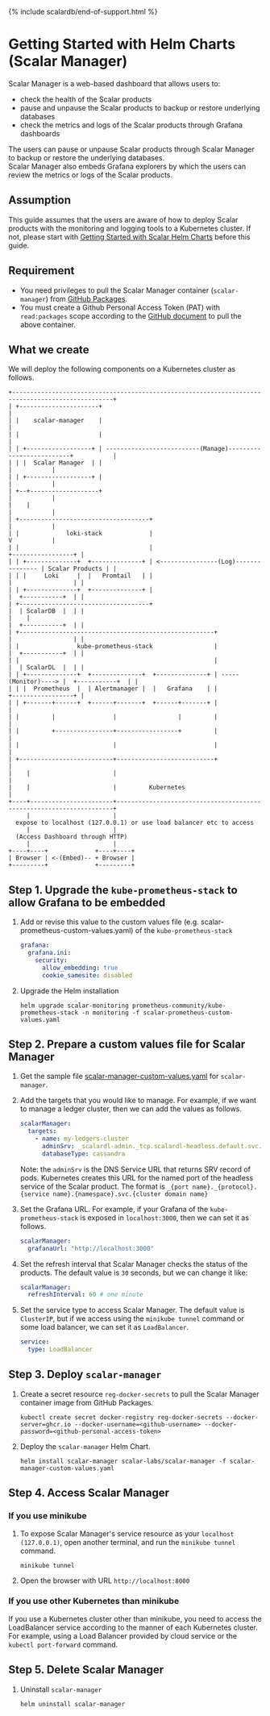 {% include scalardb/end-of-support.html %}

# Getting Started with Helm Charts (Scalar Manager)
Scalar Manager is a web-based dashboard that allows users to:
* check the health of the Scalar products
* pause and unpause the Scalar products to backup or restore underlying databases
* check the metrics and logs of the Scalar products through Grafana dashboards

The users can pause or unpause Scalar products through Scalar Manager to backup or restore the underlying databases.  
Scalar Manager also embeds Grafana explorers by which the users can review the metrics or logs of the Scalar products.

## Assumption
This guide assumes that the users are aware of how to deploy Scalar products with the monitoring and logging tools to a Kubernetes cluster.
If not, please start with [Getting Started with Scalar Helm Charts](./getting-started-scalar-helm-charts.md) before this guide.

## Requirement

* You need privileges to pull the Scalar Manager container (`scalar-manager`) from [GitHub Packages](https://github.com/orgs/scalar-labs/packages).
* You must create a Github Personal Access Token (PAT) with `read:packages` scope according to the [GitHub document](https://docs.github.com/en/github/authenticating-to-github/keeping-your-account-and-data-secure/creating-a-personal-access-token) to pull the above container.

## What we create

We will deploy the following components on a Kubernetes cluster as follows.

```
+--------------------------------------------------------------------------------------------------+
| +----------------------+                                                                         |
| |    scalar-manager    |                                                                         |
| |                      |                                                                         |
| | +------------------+ | --------------------------(Manage)--------------------------+           |
| | |  Scalar Manager  | |                                                             |           |
| | +------------------+ |                                                             |           |
| +--+-------------------+                                                             |           |
|    |                                                                                 |           |
| +------------------------------------+                                               |           |
| |             loki-stack             |                                               V           |
| |                                    |                                       +-----------------+ |
| | +--------------+  +--------------+ | <----------------(Log)--------------- | Scalar Products | |
| | |     Loki     |  |   Promtail   | |                                       |                 | |
| | +--------------+  +--------------+ |                                       |  +-----------+  | |
| +------------------------------------+                                       |  | ScalarDB  |  | |
|    |                                                                         |  +-----------+  | |
| +------------------------------------------------------+                     |                 | |
| |                kube-prometheus-stack                 |                     |  +-----------+  | |
| |                                                      |                     |  | ScalarDL  |  | |
| | +--------------+  +--------------+  +--------------+ | -----(Monitor)----> |  +-----------+  | |
| | |  Prometheus  |  | Alertmanager |  |   Grafana    | |                     +-----------------+ |
| | +-------+------+  +------+-------+  +------+-------+ |                                         |
| |         |                |                 |         |                                         |
| |         +----------------+-----------------+         |                                         |
| |                          |                           |                                         |
| +--------------------------+---------------------------+                                         |
|    |                       |                                                                     |
|    |                       |         Kubernetes                                                  |
+----+-----------------------+---------------------------------------------------------------------+
     |                       |
  expose to localhost (127.0.0.1) or use load balancer etc to access
     |                       |
  (Access Dashboard through HTTP)
     |                       |
+----+----+             +----+----+
| Browser | <-(Embed)-- + Browser |
+---------+             +---------+
```

## Step 1. Upgrade the `kube-prometheus-stack` to allow Grafana to be embedded

1. Add or revise this value to the custom values file (e.g. scalar-prometheus-custom-values.yaml) of the `kube-prometheus-stack`

   ```yaml
   grafana:
     grafana.ini:
       security:
         allow_embedding: true
         cookie_samesite: disabled
   ```

1. Upgrade the Helm installation

   ```console
   helm upgrade scalar-monitoring prometheus-community/kube-prometheus-stack -n monitoring -f scalar-prometheus-custom-values.yaml
   ```

## Step 2. Prepare a custom values file for Scalar Manager

1. Get the sample file [scalar-manager-custom-values.yaml](./conf/scalar-manager-custom-values.yaml) for `scalar-manager`.

1. Add the targets that you would like to manage. For example, if we want to manage a ledger cluster, then we can add the values as follows.

   ```yaml
   scalarManager:
     targets:
       - name: my-ledgers-cluster
         adminSrv: _scalardl-admin._tcp.scalardl-headless.default.svc.cluster.local
         databaseType: cassandra
   ```

   Note: the `adminSrv` is the DNS Service URL that returns SRV record of pods. Kubernetes creates this URL for the named port of the headless service of the Scalar product. The format is `_{port name}._{protocol}.{service name}.{namespace}.svc.{cluster domain name}`

1. Set the Grafana URL. For example, if your Grafana of the `kube-prometheus-stack` is exposed in `localhost:3000`, then we can set it as follows.

   ```yaml
   scalarManager:
     grafanaUrl: "http://localhost:3000"
   ```

1. Set the refresh interval that Scalar Manager checks the status of the products. The default value is `30` seconds, but we can change it like:

   ```yaml
   scalarManager:
     refreshInterval: 60 # one minute
   ```

1. Set the service type to access Scalar Manager. The default value is `ClusterIP`, but if we access using the `minikube tunnel` command or some load balancer, we can set it as `LoadBalancer`.

   ```yaml
   service:
     type: LoadBalancer
   ```

## Step 3. Deploy `scalar-manager`

1. Create a secret resource `reg-docker-secrets` to pull the Scalar Manager container image from GitHub Packages.

   ```console
   kubectl create secret docker-registry reg-docker-secrets --docker-server=ghcr.io --docker-username=<github-username> --docker-password=<github-personal-access-token>
   ```

1. Deploy the `scalar-manager` Helm Chart.

   ```console
   helm install scalar-manager scalar-labs/scalar-manager -f scalar-manager-custom-values.yaml
   ```

## Step 4. Access Scalar Manager

### If you use minikube

1. To expose Scalar Manager's service resource as your `localhost (127.0.0.1)`, open another terminal, and run the `minikube tunnel` command.

   ```console
   minikube tunnel
   ```

1. Open the browser with URL `http://localhost:8000`

### If you use other Kubernetes than minikube

If you use a Kubernetes cluster other than minikube, you need to access the LoadBalancer service according to the manner of each Kubernetes cluster. For example, using a Load Balancer provided by cloud service or the `kubectl port-forward` command.

## Step 5. Delete Scalar Manager
1. Uninstall `scalar-manager`

   ```console
   helm uninstall scalar-manager
   ```
